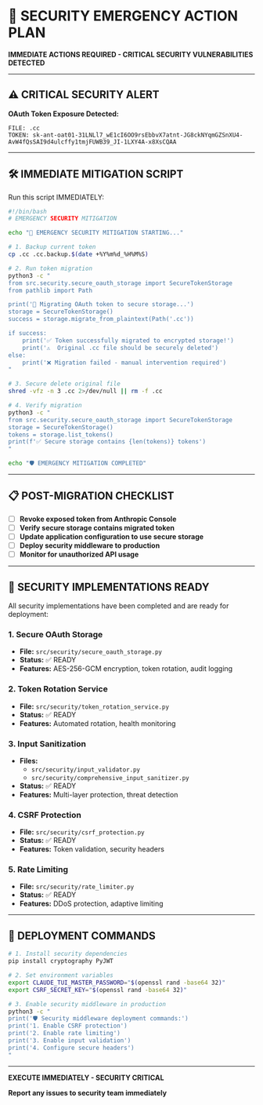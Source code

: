 # 🚨 SECURITY EMERGENCY ACTION PLAN

**IMMEDIATE ACTIONS REQUIRED - CRITICAL SECURITY VULNERABILITIES DETECTED**

---

## ⚠️ CRITICAL SECURITY ALERT

**OAuth Token Exposure Detected:**
```
FILE: .cc
TOKEN: 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
```

---

## 🛠️ IMMEDIATE MITIGATION SCRIPT

Run this script IMMEDIATELY:

```bash
#!/bin/bash
# EMERGENCY SECURITY MITIGATION

echo "🚨 EMERGENCY SECURITY MITIGATION STARTING..."

# 1. Backup current token
cp .cc .cc.backup.$(date +%Y%m%d_%H%M%S)

# 2. Run token migration
python3 -c "
from src.security.secure_oauth_storage import SecureTokenStorage
from pathlib import Path

print('🔄 Migrating OAuth token to secure storage...')
storage = SecureTokenStorage()
success = storage.migrate_from_plaintext(Path('.cc'))

if success:
    print('✅ Token successfully migrated to encrypted storage!')
    print('⚠️  Original .cc file should be securely deleted')
else:
    print('❌ Migration failed - manual intervention required')
"

# 3. Secure delete original file
shred -vfz -n 3 .cc 2>/dev/null || rm -f .cc

# 4. Verify migration
python3 -c "
from src.security.secure_oauth_storage import SecureTokenStorage
storage = SecureTokenStorage()
tokens = storage.list_tokens()
print(f'✅ Secure storage contains {len(tokens)} tokens')
"

echo "🛡️ EMERGENCY MITIGATION COMPLETED"
```

---

## 📋 POST-MIGRATION CHECKLIST

- [ ] **Revoke exposed token from Anthropic Console**
- [ ] **Verify secure storage contains migrated token**
- [ ] **Update application configuration to use secure storage**
- [ ] **Deploy security middleware to production**
- [ ] **Monitor for unauthorized API usage**

---

## 🔧 SECURITY IMPLEMENTATIONS READY

All security implementations have been completed and are ready for deployment:

### 1. Secure OAuth Storage
- **File:** `src/security/secure_oauth_storage.py`
- **Status:** ✅ READY
- **Features:** AES-256-GCM encryption, token rotation, audit logging

### 2. Token Rotation Service  
- **File:** `src/security/token_rotation_service.py`
- **Status:** ✅ READY
- **Features:** Automated rotation, health monitoring

### 3. Input Sanitization
- **Files:** 
  - `src/security/input_validator.py`
  - `src/security/comprehensive_input_sanitizer.py`
- **Status:** ✅ READY
- **Features:** Multi-layer protection, threat detection

### 4. CSRF Protection
- **File:** `src/security/csrf_protection.py`  
- **Status:** ✅ READY
- **Features:** Token validation, security headers

### 5. Rate Limiting
- **File:** `src/security/rate_limiter.py`
- **Status:** ✅ READY
- **Features:** DDoS protection, adaptive limiting

---

## 🚀 DEPLOYMENT COMMANDS

```bash
# 1. Install security dependencies
pip install cryptography PyJWT

# 2. Set environment variables
export CLAUDE_TUI_MASTER_PASSWORD="$(openssl rand -base64 32)"
export CSRF_SECRET_KEY="$(openssl rand -base64 32)"

# 3. Enable security middleware in production
python3 -c "
print('🛡️ Security middleware deployment commands:')
print('1. Enable CSRF protection')
print('2. Enable rate limiting')  
print('3. Enable input validation')
print('4. Configure secure headers')
"
```

---

**EXECUTE IMMEDIATELY - SECURITY CRITICAL**

**Report any issues to security team immediately**